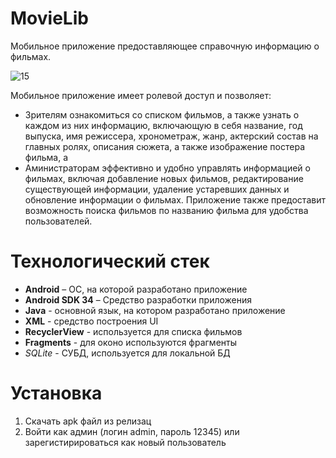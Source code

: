 # MovieLib

Мобильное приложение предоставляющее справочную информацию о фильмах.

![15](https://github.com/Leturgone/CurseWork2_2/assets/145966860/9b058975-0f41-4c30-bf45-a8b1383ff879)

Мобильное приложение имеет ролевой доступ и позволяет:
 - Зрителям ознакомиться со списком фильмов, а также 
узнать о каждом из них информацию, включающую в себя название, год выпуска, 
имя режиссера, хронометраж, жанр, актерский состав на главных ролях, описания 
сюжета, а также изображение постера фильма, а
 - Аминистраторам эффективно и 
удобно управлять информацией о фильмах, включая добавление новых фильмов, 
редактирование существующей информации, удаление устаревших данных и 
обновление информации о фильмах. 
Приложение также предоставит возможность поиска фильмов по названию фильма для удобства пользователей.

# Технологический стек
- **Android** – ОС, на которой разработано приложение
- **Android SDK 34** – Средство разработки приложения
- **Java** - основной язык, на котором разработано приложение
- **XML** - средство построения UI
- **RecyclerView** - используется для списка фильмов
- **Fragments** - для оконо используются фрагменты
- *SQLite* - СУБД, используется для локальной БД


# Установка
1. Скачать apk файл из релизац
2. Войти как админ (логин admin, пароль 12345) или зарегистирироваться как новый пользователь




